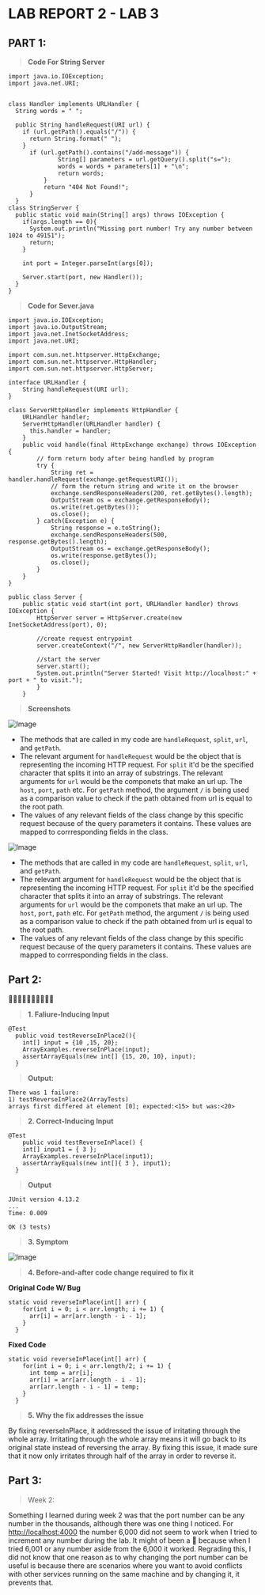 # LAB REPORT 2 - LAB 3 

## PART 1:
> **Code For String Server**


```
import java.io.IOException;
import java.net.URI;


class Handler implements URLHandler {
  String words = " ";

  public String handleRequest(URI url) {
    if (url.getPath().equals("/")) {
      return String.format(" ");
    }
      if (url.getPath().contains("/add-message")) {
              String[] parameters = url.getQuery().split("s=");
              words = words + parameters[1] + "\n";
              return words; 
          }
          return "404 Not Found!";
      }
  }
class StringServer {
  public static void main(String[] args) throws IOException {
    if(args.length == 0){
      System.out.println("Missing port number! Try any number between 1024 to 49151");
      return;
    }

    int port = Integer.parseInt(args[0]);

    Server.start(port, new Handler());
  }
}

```

> **Code for Sever.java**


```
import java.io.IOException;
import java.io.OutputStream;
import java.net.InetSocketAddress;
import java.net.URI;

import com.sun.net.httpserver.HttpExchange;
import com.sun.net.httpserver.HttpHandler;
import com.sun.net.httpserver.HttpServer;

interface URLHandler {
    String handleRequest(URI url);
}

class ServerHttpHandler implements HttpHandler {
    URLHandler handler;
    ServerHttpHandler(URLHandler handler) {
      this.handler = handler;
    }
    public void handle(final HttpExchange exchange) throws IOException {
        // form return body after being handled by program
        try {
            String ret = handler.handleRequest(exchange.getRequestURI());
            // form the return string and write it on the browser
            exchange.sendResponseHeaders(200, ret.getBytes().length);
            OutputStream os = exchange.getResponseBody();
            os.write(ret.getBytes());
            os.close();
        } catch(Exception e) {
            String response = e.toString();
            exchange.sendResponseHeaders(500, response.getBytes().length);
            OutputStream os = exchange.getResponseBody();
            os.write(response.getBytes());
            os.close();
        }
    }
}

public class Server {
    public static void start(int port, URLHandler handler) throws IOException {
        HttpServer server = HttpServer.create(new InetSocketAddress(port), 0);

        //create request entrypoint
        server.createContext("/", new ServerHttpHandler(handler));

        //start the server
        server.start();
        System.out.println("Server Started! Visit http://localhost:" + port + " to visit.");
        }
    }

```
> **Screenshots**

![Image](ss.png) 
- The methods that are called in my code are `handleRequest`, `split`, `url`, and `getPath`. 
- The relevant argument for `handleRequest` would be the object that is representing the incoming HTTP request. For `split` it'd be the specified character that splits it into an array of substrings. The relevant arguments for `url` would be the componets that make an url up. The `host`, `port`, `path` etc. For `getPath` method, the argument `/` is being used as a comparison value to check if the path obtained from url is equal to the root path.
- The values of any relevant fields of the class change by this specific request because of the query parameters it contains. These values are mapped to corrresponding fields in the class. 

![Image](ss1.png)



- The methods that are called in my code are `handleRequest`, `split`, `url`, and `getPath`. 
- The relevant argument for `handleRequest` would be the object that is representing the incoming HTTP request. For `split` it'd be the specified character that splits it into an array of substrings. The relevant arguments for `url` would be the componets that make an url up. The `host`, `port`, `path` etc. For `getPath` method, the argument `/` is being used as a comparison value to check if the path obtained from url is equal to the root path.
- The values of any relevant fields of the class change by this specific request because of the query parameters it contains. These values are mapped to corrresponding fields in the class. 

## Part 2:
🐛🐛🐛🐛🐛🐛🐛🐛🐛🐛
> **1. Faliure-Inducing Input**
```
@Test
  public void testReverseInPlace2(){
    int[] input = {10 ,15, 20};
    ArrayExamples.reverseInPlace(input);
    assertArrayEquals(new int[] {15, 20, 10}, input);
  } 
  ```
 > **Output:**
  ```
  There was 1 failure:
1) testReverseInPlace2(ArrayTests)
arrays first differed at element [0]; expected:<15> but was:<20>
```

> **2. Correct-Inducing Input**

```
@Test 
	public void testReverseInPlace() {
    int[] input1 = { 3 };
    ArrayExamples.reverseInPlace(input1);
    assertArrayEquals(new int[]{ 3 }, input1);
  }
```

>**Output**

```
JUnit version 4.13.2
...
Time: 0.009

OK (3 tests)
```

  
>  **3. Symptom**

![Image](sympton.png)



> **4. Before-and-after code change required to fix it**

**Original Code W/ Bug**

```
static void reverseInPlace(int[] arr) {
    for(int i = 0; i < arr.length; i += 1) {
      arr[i] = arr[arr.length - i - 1];
    }
  }
``` 

**Fixed Code** 

```
static void reverseInPlace(int[] arr) {
    for(int i = 0; i < arr.length/2; i += 1) {
      int temp = arr[i];
      arr[i] = arr[arr.length - i - 1];
      arr[arr.length - i - 1] = temp;
    }
  }

```

> **5. Why the fix addresses the issue**

By fixing reverseInPlace, it addressed the issue of irritating through the whole array. Irritating through the whole array means it will go back to its original state instead of reversing the array. By fixing this issue, it made sure that it now only irritates through half of the array in order to reverse it. 


## Part 3:

> Week 2:

Something I learned during week 2 was that the port number can be any number in the thousands, although there was one thing I noticed. For [http://localhost:4000](http://localhost:4000) the number 6,000 did not seem to work when I tried to increment any number during the lab. It might of been a 🐛 because when I tried 6,001 or any number aside from the 6,000 it worked.
Regrading this, I did not know that one reason as to why changing the port number can be useful is because there are scenarios where you want to avoid conflicts with other services running on the same machine and by changing it, it prevents that. 
